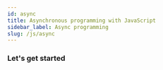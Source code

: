 ```yaml
---
id: async
title: Asynchronous programming with JavaScript
sidebar_label: Async programming
slug: /js/async
---
```


### Let's get started